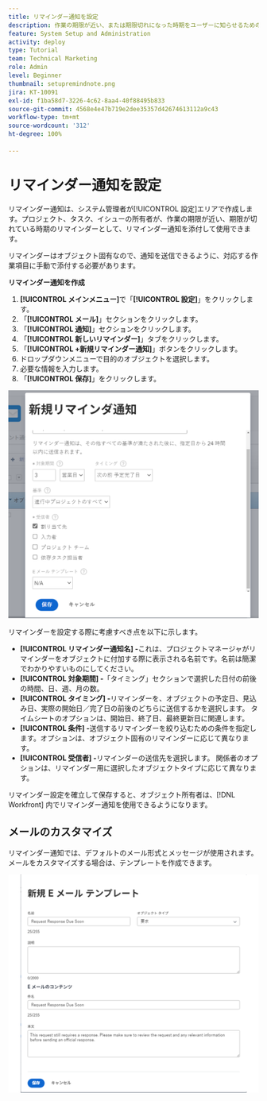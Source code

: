 ```yaml
---
title: リマインダー通知を設定
description: 作業の期限が近い、または期限切れになった時期をユーザーに知らせるための、オブジェクト固有のリマインダー通知を設定する方法を説明します。
feature: System Setup and Administration
activity: deploy
type: Tutorial
team: Technical Marketing
role: Admin
level: Beginner
thumbnail: setupremindnote.png
jira: KT-10091
exl-id: f1ba58d7-3226-4c62-8aa4-40f88495b833
source-git-commit: 4568e4e47b719e2dee35357d42674613112a9c43
workflow-type: tm+mt
source-wordcount: '312'
ht-degree: 100%

---
```


<!--
this has the same content as the system administrator notification setup and mangement section of the email and inapp notificiations learning path
-->

# リマインダー通知を設定

リマインダー通知は、システム管理者が[!UICONTROL 設定]エリアで作成します。プロジェクト、タスク、イシューの所有者が、作業の期限が近い、期限が切れている時期のリマインダーとして、リマインダー通知を添付して使用できます。

リマインダーはオブジェクト固有なので、通知を送信できるように、対応する作業項目に手動で添付する必要があります。

**リマインダー通知を作成**

1. **[!UICONTROL メインメニュー]**&#x200B;で「**[!UICONTROL 設定]**」をクリックします。
1. 「**[!UICONTROL メール]**」セクションをクリックします。
1. 「**[!UICONTROL 通知]**」セクションをクリックします。
1. 「**[!UICONTROL 新しいリマインダー]**」タブをクリックします。
1. 「**[!UICONTROL +新規リマインダー通知]**」ボタンをクリックします。
1. ドロップダウンメニューで目的のオブジェクトを選択します。
1. 必要な情報を入力します。
1. 「**[!UICONTROL 保存]**」をクリックします。

![[!UICONTROL 新規リマインダー通知]ウィンドウ](assets/admin-fund-reminder-notification-1.png)

リマインダーを設定する際に考慮すべき点を以下に示します。

* **[!UICONTROL リマインダー通知名] -**&#x200B;これは、プロジェクトマネージャがリマインダーをオブジェクトに付加する際に表示される名前です。名前は簡潔でわかりやすいものにしてください。
* **[!UICONTROL 対象期間] -**「タイミング」セクションで選択した日付の前後の時間、日、週、月の数。
* **[!UICONTROL タイミング] -**&#x200B;リマインダーを、オブジェクトの予定日、見込み日、実際の開始日／完了日の前後のどちらに送信するかを選択します。 タイムシートのオプションは、開始日、終了日、最終更新日に関連します。
* **[!UICONTROL 条件] -**&#x200B;送信するリマインダーを絞り込むための条件を指定します。オプションは、オブジェクト固有のリマインダーに応じて異なります。
* **[!UICONTROL 受信者] -**&#x200B;リマインダーの送信先を選択します。 関係者のオプションは、リマインダー用に選択したオブジェクトタイプに応じて異なります。

リマインダー設定を確立して保存すると、オブジェクト所有者は、[!DNL Workfront] 内でリマインダー通知を使用できるようになります。

## メールのカスタマイズ

リマインダー通知では、デフォルトのメール形式とメッセージが使用されます。 メールをカスタマイズする場合は、テンプレートを作成できます。

<!--
paragraph above needs a hyperlink to an article
-->

![新規メールテンプレートウィンドウ](assets/admin-fund-email-customization.png)

<!--
learn more URLs
-->
